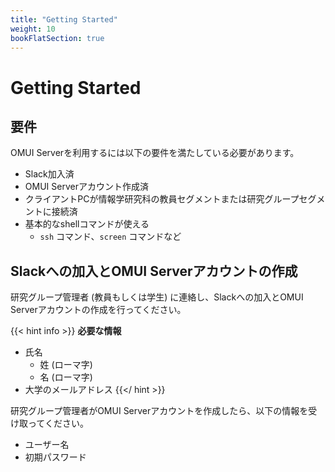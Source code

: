 ```yaml
---
title: "Getting Started"
weight: 10
bookFlatSection: true
---
```


# Getting Started

## 要件

OMUI Serverを利用するには以下の要件を満たしている必要があります。

- Slack加入済
- OMUI Serverアカウント作成済
- クライアントPCが情報学研究科の教員セグメントまたは研究グループセグメントに接続済
- 基本的なshellコマンドが使える
  - `ssh` コマンド、`screen` コマンドなど

## Slackへの加入とOMUI Serverアカウントの作成

研究グループ管理者 (教員もしくは学生) に連絡し、Slackへの加入とOMUI Serverアカウントの作成を行ってください。

{{< hint info >}}
**必要な情報**
- 氏名
  - 姓 (ローマ字)
  - 名 (ローマ字)
- 大学のメールアドレス
{{</ hint >}}

研究グループ管理者がOMUI Serverアカウントを作成したら、以下の情報を受け取ってください。

- ユーザー名
- 初期パスワード